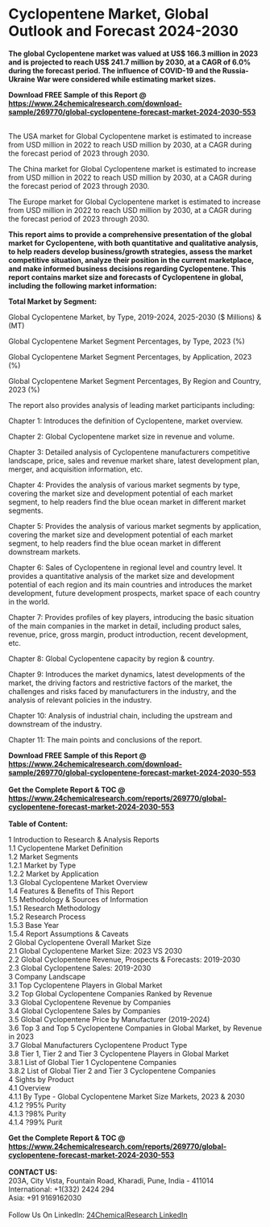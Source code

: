 <h1>Cyclopentene Market, Global Outlook and Forecast 2024-2030</h1><p><strong>The global Cyclopentene market was valued at US$ 166.3 million in 2023 and is projected to reach US$ 241.7 million by 2030, at a CAGR of 6.0% during the forecast period. The influence of COVID-19 and the Russia-Ukraine War were considered while estimating market sizes.</strong></p><p>
</p><p></p><div><b>Download FREE Sample of this Report @ 
            <a href="https://www.24chemicalresearch.com/download-sample/269770/global-cyclopentene-forecast-market-2024-2030-553">
            https://www.24chemicalresearch.com/download-sample/269770/global-cyclopentene-forecast-market-2024-2030-553</a></b></div><br><p>
</p><p>The USA market for Global Cyclopentene market is estimated to increase from USD million in 2022 to reach USD million by 2030, at a CAGR during the forecast period of 2023 through 2030.</p><p>
</p><p>The China market for Global Cyclopentene market is estimated to increase from USD million in 2022 to reach USD million by 2030, at a CAGR during the forecast period of 2023 through 2030.</p><p>
</p><p>The Europe market for Global Cyclopentene market is estimated to increase from USD million in 2022 to reach USD million by 2030, at a CAGR during the forecast period of 2023 through 2030.</p><p>
<strong>This report aims to provide a comprehensive presentation of the global market for Cyclopentene, with both quantitative and qualitative analysis, to help readers develop business/growth strategies, assess the market competitive situation, analyze their position in the current marketplace, and make informed business decisions regarding Cyclopentene. This report contains market size and forecasts of Cyclopentene in global, including the following market information:</strong></p><p>
</p><p>
<strong>Total Market by Segment:</strong></p><p>
Global Cyclopentene Market, by Type, 2019-2024, 2025-2030 ($ Millions) &amp; (MT)</p><p>
Global Cyclopentene Market Segment Percentages, by Type, 2023 (%)</p><p>
</p><p>
Global Cyclopentene Market Segment Percentages, by Application, 2023 (%)</p><p>
</p><p>
Global Cyclopentene Market Segment Percentages, By Region and Country, 2023 (%)</p><p>
</p><p>
The report also provides analysis of leading market participants including:</p><p>
</p><p>
</p><p>
Chapter 1: Introduces the definition of Cyclopentene, market overview.</p><p>
Chapter 2: Global Cyclopentene market size in revenue and volume.</p><p>
Chapter 3: Detailed analysis of Cyclopentene manufacturers competitive landscape, price, sales and revenue market share, latest development plan, merger, and acquisition information, etc.</p><p>
Chapter 4: Provides the analysis of various market segments by type, covering the market size and development potential of each market segment, to help readers find the blue ocean market in different market segments.</p><p>
Chapter 5: Provides the analysis of various market segments by application, covering the market size and development potential of each market segment, to help readers find the blue ocean market in different downstream markets.</p><p>
Chapter 6: Sales of Cyclopentene in regional level and country level. It provides a quantitative analysis of the market size and development potential of each region and its main countries and introduces the market development, future development prospects, market space of each country in the world.</p><p>
Chapter 7: Provides profiles of key players, introducing the basic situation of the main companies in the market in detail, including product sales, revenue, price, gross margin, product introduction, recent development, etc.</p><p>
Chapter 8: Global Cyclopentene capacity by region &amp; country.</p><p>
Chapter 9: Introduces the market dynamics, latest developments of the market, the driving factors and restrictive factors of the market, the challenges and risks faced by manufacturers in the industry, and the analysis of relevant policies in the industry.</p><p>
Chapter 10: Analysis of industrial chain, including the upstream and downstream of the industry.</p><p>
Chapter 11: The main points and conclusions of the report.</p><div><b>Download FREE Sample of this Report @ 
            <a href="https://www.24chemicalresearch.com/download-sample/269770/global-cyclopentene-forecast-market-2024-2030-553">
            https://www.24chemicalresearch.com/download-sample/269770/global-cyclopentene-forecast-market-2024-2030-553</a></b></div><br><div><b>Get the Complete Report & TOC @ 
            <a href="https://www.24chemicalresearch.com/reports/269770/global-cyclopentene-forecast-market-2024-2030-553">
            https://www.24chemicalresearch.com/reports/269770/global-cyclopentene-forecast-market-2024-2030-553</a></b></div><br>
            <b>Table of Content:</b><p>1 Introduction to Research & Analysis Reports<br />
    1.1 Cyclopentene Market Definition<br />
    1.2 Market Segments<br />
        1.2.1 Market by Type<br />
        1.2.2 Market by Application<br />
    1.3 Global Cyclopentene Market Overview<br />
    1.4 Features & Benefits of This Report<br />
    1.5 Methodology & Sources of Information<br />
        1.5.1 Research Methodology<br />
        1.5.2 Research Process<br />
        1.5.3 Base Year<br />
        1.5.4 Report Assumptions & Caveats<br />
2 Global Cyclopentene Overall Market Size<br />
    2.1 Global Cyclopentene Market Size: 2023 VS 2030<br />
    2.2 Global Cyclopentene Revenue, Prospects & Forecasts: 2019-2030<br />
    2.3 Global Cyclopentene Sales: 2019-2030<br />
3 Company Landscape<br />
    3.1 Top Cyclopentene Players in Global Market<br />
    3.2 Top Global Cyclopentene Companies Ranked by Revenue<br />
    3.3 Global Cyclopentene Revenue by Companies<br />
    3.4 Global Cyclopentene Sales by Companies<br />
    3.5 Global Cyclopentene Price by Manufacturer (2019-2024)<br />
    3.6 Top 3 and Top 5 Cyclopentene Companies in Global Market, by Revenue in 2023<br />
    3.7 Global Manufacturers Cyclopentene Product Type<br />
    3.8 Tier 1, Tier 2 and Tier 3 Cyclopentene Players in Global Market<br />
        3.8.1 List of Global Tier 1 Cyclopentene Companies<br />
        3.8.2 List of Global Tier 2 and Tier 3 Cyclopentene Companies<br />
4 Sights by Product<br />
    4.1 Overview<br />
        4.1.1 By Type - Global Cyclopentene Market Size Markets, 2023 & 2030<br />
        4.1.2 ?95% Purity<br />
        4.1.3 ?98% Purity<br />
        4.1.4 ?99% Purit</p><div><b>Get the Complete Report & TOC @ 
            <a href="https://www.24chemicalresearch.com/reports/269770/global-cyclopentene-forecast-market-2024-2030-553">
            https://www.24chemicalresearch.com/reports/269770/global-cyclopentene-forecast-market-2024-2030-553</a></b></div><br><b>CONTACT US:</b><br>
            203A, City Vista, Fountain Road, Kharadi, Pune, India - 411014<br>
            International: +1(332) 2424 294<br>
            Asia: +91 9169162030 <br><br>
            Follow Us On LinkedIn: <a href="https://www.linkedin.com/company/24chemicalresearch/">24ChemicalResearch LinkedIn</a>